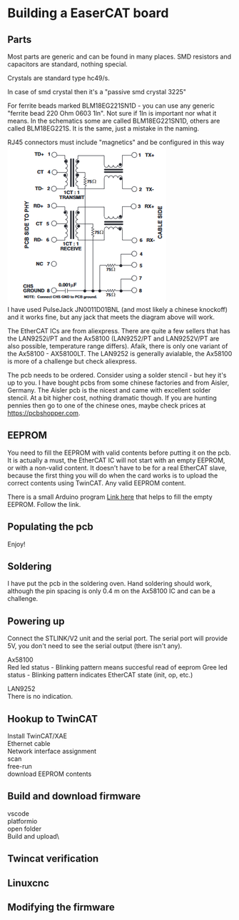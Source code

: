 # Building a EaserCAT board

## Parts

Most parts are generic and can be found in many places. SMD resistors and capacitors are standard, nothing special.

Crystals are standard type hc49/s.

In case of smd crystal then it's a "passive smd crystal 3225"

For ferrite beads marked BLM18EG221SN1D - you can use any generic "ferrite bead 220 Ohm 0603 1ln". Not sure if 1ln is important nor what it means. In the schematics some are called BLM18EG221SN1D, others are called BLM18EG221S. It is the same, just a mistake in the naming. 

RJ45 connectors must include "magnetics" and be configured in this way\
![RJ45 Symbol](Utils/Pictures/RJ45-magnetics.png)\
I have used PulseJack JN0011D01BNL (and most likely a chinese knockoff) and it works fine, but any jack that meets the diagram above will work.

The EtherCAT ICs are from aliexpress. There are quite a few sellers that has the LAN9252i/PT and the Ax58100 (LAN9252/PT and LAN9252V/PT are also possible, temperature range differs). Afaik, there is only one variant of the Ax58100 - AX58100LT. The LAN9252 is generally avialable, the Ax58100 is more of a challenge but check aliexpress.

The pcb needs to be ordered. Consider using a solder stencil - but hey it's up to you. I have bought pcbs from some chinese factories and from Aisler, Germany. The Aisler pcb is the nicest and came with excellent solder stencil. At a bit higher cost, nothing dramatic though. If you are hunting pennies then go to one of the chinese ones, maybe check prices at https://pcbshopper.com.

## EEPROM

You need to fill the EEPROM with valid contents before putting it on the pcb. It  is actually a must, the EtherCAT IC will not start with an empty EEPROM, or with a non-valid content. It doesn't have to be for a real EtherCAT slave, because the first thing you will do when the card works is to upload the correct contents using TwinCAT. Any valid EEPROM content.

There is a small Arduino program [Link here](Utils/EEPROM_generator/) that helps to fill the empty EEPROM. Follow the link.

## Populating the pcb

Enjoy!

## Soldering

I have put the pcb in the soldering oven. Hand soldering should work, although the pin spacing is only 0.4 m on the Ax58100 IC and can be a challenge.

## Powering up

Connect the STLINK/V2 unit and the serial port. The serial port will provide 5V, you don't need to see the serial output (there isn't any).

Ax58100\
Red led status - Blinking pattern means succesful read of eeprom
Gree led status - Blinking pattern indicates EtherCAT state (init, op, etc.)

LAN9252\
There is no indication.

## Hookup to TwinCAT

Install TwinCAT/XAE\
Ethernet cable\
Network interface assignment\
scan\
free-run\
download EEPROM contents

## Build and download firmware

vscode\
platformio\
open folder\
Build and upload\

## Twincat verification

## Linuxcnc

## Modifying the firmware